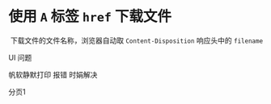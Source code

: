# 使用 `A` 标签 `href` 下载文件

​	下载文件的文件名称，浏览器自动取 `Content-Disposition` 响应头中的 `filename`



UI 问题

帆软静默打印 报错 时娟解决

分页1